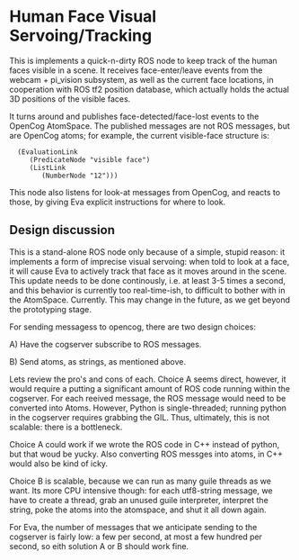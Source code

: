
Human Face Visual Servoing/Tracking
===================================

This is implements a quick-n-dirty ROS node to keep track of the
human faces visible in a scene.  It receives face-enter/leave events
from the webcam + pi_vision subsystem, as well as the current face
locations, in cooperation with ROS tf2 position database, which
actually holds the actual 3D positions of the visible faces.

It turns around and publishes face-detected/face-lost events to the
OpenCog AtomSpace.  The published messages are not ROS messages, but
are OpenCog atoms; for example, the current visible-face structure is:
```
  (EvaluationLink
     (PredicateNode "visible face")
     (ListLink
        (NumberNode "12")))
```
This node also listens for look-at messages from OpenCog, and reacts to
those, by giving Eva explicit instructions for where to look.

Design discussion
-----------------
This is a stand-alone ROS node only because of a simple, stupid reason:
it implements a form of imprecise visual servoing: when told to look
at a face, it will cause Eva to actively track that face as it moves
around in the scene.  This update needs to be done continously, i.e. at
least 3-5 times a second, and this behavior is currently too
real-time-ish, to difficult to bother with in the AtomSpace. Currently.
This may change in the future, as we get beyond the prototyping stage.

For sending messagess to opencog, there are two design choices:

A) Have the cogserver subscribe to ROS messages.

B) Send atoms, as strings, as mentioned above.

Lets review the pro's and cons of each.  Choice A seems direct, however,
it would require a putting a significant amount of ROS code running
within the cogserver.  For each reeived message, the ROS message would
need to be converted into Atoms.  However, Python is single-threaded;
running python in the cogserver requires grabbing the GIL.  Thus,
ultimately, this is not scalable: there is a bottleneck.

Choice A could work if we wrote the ROS code in C++ instead of python,
but that woud be yucky. Also converting ROS messges into atoms, in C++
would also be kind of icky.

Choice B is scalable, because we can run as many guile threads as we
want. Its more CPU intensive though: for each utf8-string message,
we have to create a thread, grab an unused guile interpreter,
interpret the string, poke the atoms into the atomspace, and shut
it all down again.

For Eva, the number of messages that we anticipate sending to the
cogserver is fairly low: a few per second, at most a few hundred per
second, so eith solution A or B should work fine.
